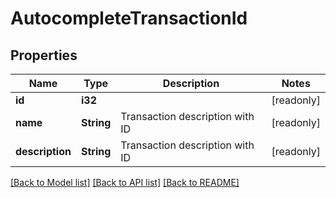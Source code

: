 # AutocompleteTransactionId

## Properties

Name | Type | Description | Notes
------------ | ------------- | ------------- | -------------
**id** | **i32** |  | [readonly]
**name** | **String** | Transaction description with ID | [readonly]
**description** | **String** | Transaction description with ID | [readonly]

[[Back to Model list]](../README.md#documentation-for-models) [[Back to API list]](../README.md#documentation-for-api-endpoints) [[Back to README]](../README.md)


